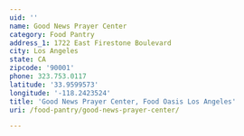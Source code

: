 ```yaml
---
uid: ''
name: Good News Prayer Center
category: Food Pantry
address_1: 1722 East Firestone Boulevard
city: Los Angeles
state: CA
zipcode: '90001'
phone: 323.753.0117
latitude: '33.9599573'
longitude: '-118.2423524'
title: 'Good News Prayer Center, Food Oasis Los Angeles'
uri: /food-pantry/good-news-prayer-center/

---
```

